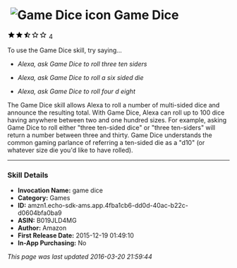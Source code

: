 # &nbsp;<img src="https://github.com/dale3h/alexa-skills-list/raw/master/skills/game-dice/B019JLD4MG/app_icon" alt="Game Dice icon" width="36"> Game Dice
![2.2 stars](../../../images/ic_star_black_18dp_1x.png)![2.2 stars](../../../images/ic_star_black_18dp_1x.png)![2.2 stars](../../../images/ic_star_half_black_18dp_1x.png)![2.2 stars](../../../images/ic_star_border_black_18dp_1x.png)![2.2 stars](../../../images/ic_star_border_black_18dp_1x.png) 4

To use the Game Dice skill, try saying...

* *Alexa, ask Game Dice to roll three ten siders*

* *Alexa, ask Game Dice to roll a six sided die*

* *Alexa, ask Game Dice to roll four d eight*

The Game Dice skill allows Alexa to roll a number of multi-sided dice and announce the resulting total. With Game Dice, Alexa can roll up to 100 dice having anywhere between two and one hundred sizes. For example, asking Game Dice to roll either "three ten-sided dice" or "three ten-siders" will return a number between three and thirty. Game Dice understands the common gaming parlance of referring a ten-sided die as a "d10" (or whatever size die you'd like to have rolled).

***

### Skill Details

* **Invocation Name:** game dice
* **Category:** Games
* **ID:** amzn1.echo-sdk-ams.app.4fba1cb6-dd0d-40ac-b22c-d0604bfa0ba9
* **ASIN:** B019JLD4MG
* **Author:** Amazon
* **First Release Date:** 2015-12-19 01:49:10
* **In-App Purchasing:** No

*This page was last updated 2016-03-20 21:59:44*
